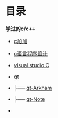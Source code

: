 # 目录

<b>学过的c/c++</b>
- [c加加](https://github.com/foreverlz1111/clang/tree/main/c%2B%2B)
- [c语言程序设计](https://github.com/foreverlz1111/clang/tree/main/c%E8%AF%AD%E8%A8%80%E7%A8%8B%E5%BA%8F%E8%AE%BE%E8%AE%A1)
- [visual studio C](https://github.com/foreverlz1111/clang/tree/main/vstest)
- [qt](https://github.com/foreverlz1111/clang/tree/main/CuTe)

- ├── [qt-Arkham](https://github.com/foreverlz1111/clang/tree/main/CuTe/Arkham/Arkham)

- ├── [qt-Note](https://github.com/foreverlz1111/clang/tree/main/CuTe/VolatileNote)

- []()
